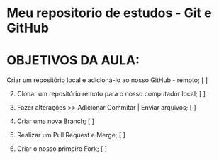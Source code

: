 # Meu repositorio de estudos - Git e GitHub
# OBJETIVOS DA AULA:

Criar um repositório local e adicioná-lo ao nosso GitHub - remoto; [  ]

2. Clonar um repositório remoto para o nosso computador local; [  ]

3. Fazer alterações >> Adicionar  Commitar | Enviar arquivos; [  ]

4. Criar uma nova Branch; [  ]

5. Realizar um Pull Request e Merge; [  ]

6. Criar o nosso primeiro Fork; [  ]
